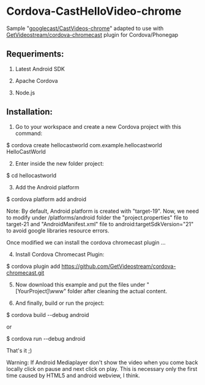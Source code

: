 # Cordova-CastHelloVideo-chrome
Sample "[googlecast/CastVideos-chrome](https://github.com/googlecast/CastVideos-chrome)" adapted to use with [GetVideostream/cordova-chromecast](https://github.com/GetVideostream/cordova-chromecast) plugin for Cordova/Phonegap

## Requeriments:

1) Latest Android SDK

2) Apache Cordova

3) Node.js

## Installation:

1) Go to your workspace and create a new Cordova project with this command:

$ cordova create hellocastworld com.example.hellocastworld HelloCastWorld

2) Enter inside the new folder project:

$ cd hellocastworld

3) Add the Android platform

$ cordova platform add android

Note: By default, Android platform is created with "target-19". Now, we need to modify under /platforms/android folder the "project.properties" file to target-21 and "AndroidManifest.xml" file to android:targetSdkVersion="21" to avoid google libraries resource errors.

Once modified we can install the cordova chromecast plugin ...

4) Install Cordova Chromecast Plugin:

$ cordova plugin add https://github.com/GetVideostream/cordova-chromecast.git

5) Now download this example and put the files under "[YourProject]\www" folder after cleaning the actual content.

6) And finally, build or run the project:

$ cordova build --debug android

or

$ cordova run --debug android

That's it ;)

Warning: If Android Mediaplayer don't show the video when you come back locally click on pause and next click on play.
This is necessary only the first time caused by HTML5 and android webview, I think.
